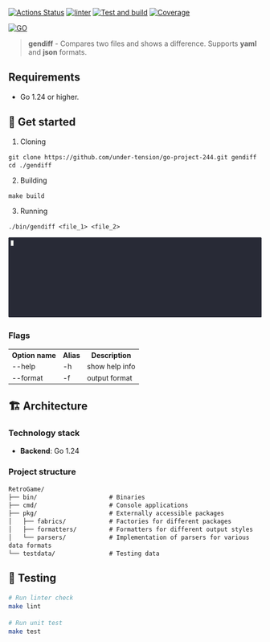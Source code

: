 [![Actions Status](https://github.com/under-tension/go-project-244/actions/workflows/hexlet-check.yml/badge.svg)](https://github.com/under-tension/go-project-244/actions) [![linter](https://github.com/under-tension/go-project-244/actions/workflows/linter.yml/badge.svg)](https://github.com/under-tension/go-project-244/actions/workflows/linter.yml) [![Test and build](https://github.com/under-tension/go-project-244/actions/workflows/test-and-build.yml/badge.svg)](https://github.com/under-tension/go-project-244/actions/workflows/test-and-build.yml) [![Coverage](https://sonarcloud.io/api/project_badges/measure?project=under-tension_go-project-244&metric=coverage)](https://sonarcloud.io/summary/new_code?id=under-tension_go-project-244)

[![GO](https://img.shields.io/badge/go-1.24+-%2300ADD8.svg?style=for-the-badge&logo=go&logoColor=white)](https://go.dev)

> **gendiff** - Compares two files and shows a difference. Supports **yaml** and **json** formats.

## Requirements

- Go 1.24 or higher.

## 🚀 Get started

1. Cloning
```
git clone https://github.com/under-tension/go-project-244.git gendiff
cd ./gendiff
```

2. Building
```
make build
```

3. Running
```
./bin/gendiff <file_1> <file_2>
```

<img src="./docs/assets/gif/demo-install.gif" alt="Video instruction" width="800" />

### Flags

<table>
    <tr>
        <th>Option name</th>
        <th>Alias</th>
        <th>Description</th>
    </tr>
    <tr>
        <td>--help</td>
        <td>-h</td>
        <td>show help info</td>
    </tr>
    <tr>
        <td>--format</td>
        <td>-f</td>
        <td>output format</td>
    </tr>
</table>

## 🏗️ Architecture

### Technology stack
- **Backend**: Go 1.24

### Project structure
```
RetroGame/
├── bin/                    # Binaries
├── cmd/                    # Console applications
├── pkg/                    # Externally accessible packages
│   ├── fabrics/            # Factories for different packages
│   ├── formatters/         # Formatters for different output styles
│   └── parsers/            # Implementation of parsers for various data formats
└── testdata/               # Testing data
```

## 🧪 Testing

```bash
# Run linter check
make lint

# Run unit test
make test
```